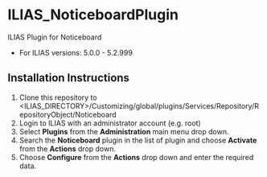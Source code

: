 # ILIAS_NoticeboardPlugin
ILIAS Plugin for Noticeboard
* For ILIAS versions: 5.0.0 - 5.2.999

## Installation Instructions
1. Clone this repository to <ILIAS_DIRECTORY>/Customizing/global/plugins/Services/Repository/RepositoryObject/Noticeboard
2. Login to ILIAS with an administrator account (e.g. root)
3. Select **Plugins** from the **Administration** main menu drop down.
4. Search the **Noticeboard** plugin in the list of plugin and choose **Activate** from the **Actions** drop down.
5. Choose **Configure** from the **Actions** drop down and enter the required data.

